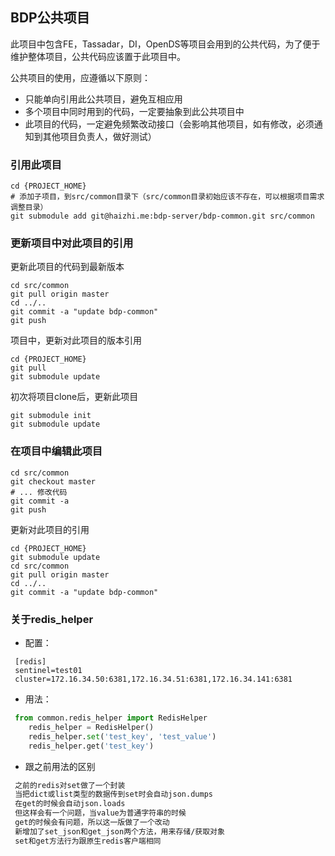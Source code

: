 ## BDP公共项目

此项目中包含FE，Tassadar，DI，OpenDS等项目会用到的公共代码，为了便于维护整体项目，公共代码应该置于此项目中。

公共项目的使用，应遵循以下原则：

- 只能单向引用此公共项目，避免互相应用
- 多个项目中同时用到的代码，一定要抽象到此公共项目中
- 此项目的代码，一定避免频繁改动接口（会影响其他项目，如有修改，必须通知到其他项目负责人，做好测试）

### 引用此项目

```
cd {PROJECT_HOME}
# 添加子项目，到src/common目录下（src/common目录初始应该不存在，可以根据项目需求调整目录）
git submodule add git@haizhi.me:bdp-server/bdp-common.git src/common
```

### 更新项目中对此项目的引用

更新此项目的代码到最新版本

```
cd src/common
git pull origin master
cd ../..
git commit -a "update bdp-common"
git push
```

项目中，更新对此项目的版本引用

```
cd {PROJECT_HOME}
git pull
git submodule update
```

初次将项目clone后，更新此项目

```
git submodule init
git submodule update
```

### 在项目中编辑此项目

```
cd src/common
git checkout master
# ... 修改代码
git commit -a
git push
```

更新对此项目的引用

```
cd {PROJECT_HOME}
git submodule update
cd src/common
git pull origin master
cd ../..
git commit -a "update bdp-common"
```

### 关于redis_helper
* 配置：
```language
 [redis]
 sentinel=test01
 cluster=172.16.34.50:6381,172.16.34.51:6381,172.16.34.141:6381
```

* 用法：
``` python
 from common.redis_helper import RedisHelper
    redis_helper = RedisHelper()
    redis_helper.set('test_key', 'test_value')
    redis_helper.get('test_key')
```

* 跟之前用法的区别
```txt
 之前的redis对set做了一个封装
 当把dict或list类型的数据传到set时会自动json.dumps
 在get的时候会自动json.loads
 但这样会有一个问题，当value为普通字符串的时候
 get的时候会有问题，所以这一版做了一个改动
 新增加了set_json和get_json两个方法，用来存储/获取对象
 set和get方法行为跟原生redis客户端相同
```